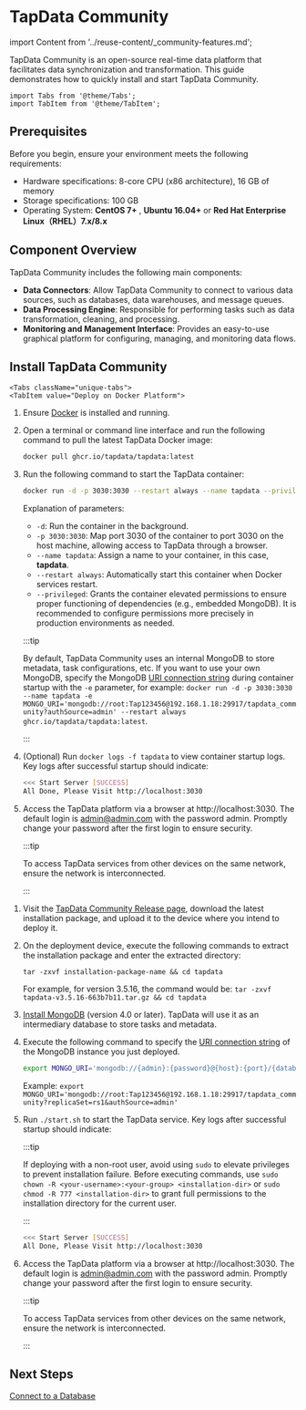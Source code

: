 # TapData Community

import Content from '../reuse-content/_community-features.md';

<Content />

TapData Community is an open-source real-time data platform that facilitates data synchronization and transformation. This guide demonstrates how to quickly install and start TapData Community.

```mdx-code-block
import Tabs from '@theme/Tabs';
import TabItem from '@theme/TabItem';
```

## Prerequisites

Before you begin, ensure your environment meets the following requirements:

- Hardware specifications: 8-core CPU (x86 architecture), 16 GB of memory
- Storage specifications: 100 GB
- Operating System: **CentOS 7+** , **Ubuntu 16.04+** or **Red Hat Enterprise Linux（RHEL）7.x/8.x**

## Component Overview

TapData Community includes the following main components:

- **Data Connectors**: Allow TapData Community to connect to various data sources, such as databases, data warehouses, and message queues.
- **Data Processing Engine**: Responsible for performing tasks such as data transformation, cleaning, and processing.
- **Monitoring and Management Interface**: Provides an easy-to-use graphical platform for configuring, managing, and monitoring data flows.

## Install TapData Community

```mdx-code-block
<Tabs className="unique-tabs">
<TabItem value="Deploy on Docker Platform">
```
1. Ensure [Docker](https://docs.docker.com/get-docker/) is installed and running.

2. Open a terminal or command line interface and run the following command to pull the latest TapData Docker image:

   ```bash
   docker pull ghcr.io/tapdata/tapdata:latest
   ```

3. Run the following command to start the TapData container:

   ```bash
   docker run -d -p 3030:3030 --restart always --name tapdata --privileged ghcr.io/tapdata/tapdata:latest
   ```

   Explanation of parameters:

   - `-d`: Run the container in the background.
   - `-p 3030:3030`: Map port 3030 of the container to port 3030 on the host machine, allowing access to TapData through a browser.
   - `--name tapdata`: Assign a name to your container, in this case, **tapdata**.
   - `--restart always`: Automatically start this container when Docker services restart.
   - `--privileged`: Grants the container elevated permissions to ensure proper functioning of dependencies (e.g., embedded MongoDB). It is recommended to configure permissions more precisely in production environments as needed.

   :::tip

   By default, TapData Community uses an internal MongoDB to store metadata, task configurations, etc. If you want to use your own MongoDB, specify the MongoDB [URI connection string](https://www.mongodb.com/docs/v5.0/reference/connection-string/#standard-connection-string-format) during container startup with the `-e` parameter, for example: `docker run -d -p 3030:3030 --name tapdata -e MONGO_URI='mongodb://root:Tap123456@192.168.1.18:29917/tapdata_community?authSource=admin' --restart always ghcr.io/tapdata/tapdata:latest`.

   :::

4. (Optional) Run `docker logs -f tapdata` to view container startup logs. Key logs after successful startup should indicate:

   ```bash
   <<< Start Server [SUCCESS]
   All Done, Please Visit http://localhost:3030
   ```

5. Access the TapData platform via a browser at http://localhost:3030. The default login is admin@admin.com with the password admin. Promptly change your password after the first login to ensure security.

   :::tip

   To access TapData services from other devices on the same network, ensure the network is interconnected.

   :::

</TabItem>

<TabItem value="Deploy on Linux Platform">

1. Visit the [TapData Community Release page](https://github.com/tapdata/tapdata/releases), download the latest installation package, and upload it to the device where you intend to deploy it.

2. On the deployment device, execute the following commands to extract the installation package and enter the extracted directory:

   ```shell
   tar -zxvf installation-package-name && cd tapdata
   ```

   For example, for version 3.5.16, the command would be: `tar -zxvf tapdata-v3.5.16-663b7b11.tar.gz && cd tapdata`

3. [Install MongoDB](../administration/production-deploy/install-replica-mongodb.md) (version 4.0 or later). TapData will use it as an intermediary database to store tasks and metadata.

3. Execute the following command to specify the [URI connection string](https://www.mongodb.com/docs/v5.0/reference/connection-string/#standard-connection-string-format) of the MongoDB instance you just deployed.

   ```bash
   export MONGO_URI='mongodb://{admin}:{password}@{host}:{port}/{database_name}?replicaSet={replica_name}&authSource=admin'
   ```

   Example: `export MONGO_URI='mongodb://root:Tap123456@192.168.1.18:29917/tapdata_community?replicaSet=rs1&authSource=admin'`

4. Run `./start.sh` to start the TapData service. Key logs after successful startup should indicate:

   :::tip

   If deploying with a non-root user, avoid using `sudo` to elevate privileges to prevent installation failure. Before executing commands, use `sudo chown -R <your-username>:<your-group> <installation-dir>` or `sudo chmod -R 777 <installation-dir>` to grant full permissions to the installation directory for the current user.

   :::

   ```bash
   <<< Start Server [SUCCESS]
   All Done, Please Visit http://localhost:3030
   ```

5. Access the TapData platform via a browser at http://localhost:3030. The default login is admin@admin.com with the password admin. Promptly change your password after the first login to ensure security.

   :::tip

   To access TapData services from other devices on the same network, ensure the network is interconnected.

   :::

</TabItem>
</Tabs>

## Next Steps

[Connect to a Database](../quick-start/connect-database.md)